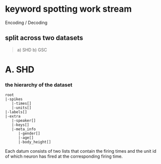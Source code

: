 # keyword spotting work stream
Encoding / Decoding 


## split across two datasets

> a) SHD
> b) GSC

# A. SHD

### the hierarchy of the dataset

```
root
|-spikes
   |-times[]
   |-units[]
|-labels[]
|-extra
   |-speaker[]
   |-keys[]
   |-meta_info
      |-gender[]
      |-age[]
      |-body_height[]
```

Each datum consists of two lists that contain the firing times and the unit id of which neuron has fired at the corresponding firing time.

